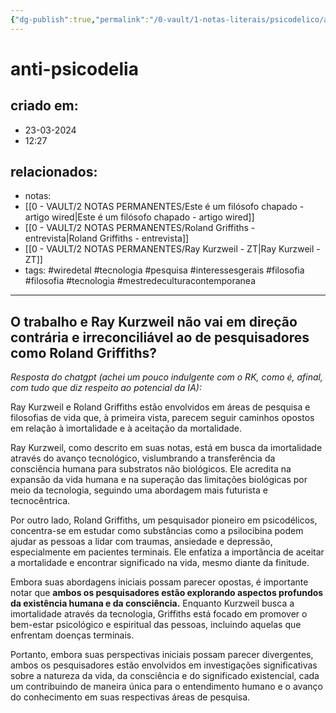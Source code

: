 ```yaml
---
{"dg-publish":true,"permalink":"/0-vault/1-notas-literais/psicodelico/anti-psicodelia/","tags":["wiredetal","tecnologia","pesquisa","interessesgerais","filosofia","mestredeculturacontemporanea"],"dgHomeLink":true,"dgShowLocalGraph":true,"dgShowFileTree":true,"dgEnableSearch":true}
---
```


# anti-psicodelia

## criado em: 
- 23-03-2024
- 12:27
## relacionados:
- notas: 
- [[0 - VAULT/2 NOTAS PERMANENTES/Este é um filósofo chapado - artigo wired\|Este é um filósofo chapado - artigo wired]]
- [[0 - VAULT/2 NOTAS PERMANENTES/Roland Griffiths - entrevista\|Roland Griffiths - entrevista]]
- [[0 - VAULT/2 NOTAS PERMANENTES/Ray Kurzweil - ZT\|Ray Kurzweil - ZT]]
- tags: #wiredetal #tecnologia #pesquisa #interessesgerais #filosofia #filosofia #tecnologia #mestredeculturacontemporanea
---

## O trabalho e Ray Kurzweil não vai em direção contrária e irreconciliável ao de pesquisadores como Roland Griffiths?

*Resposta do chatgpt (achei um pouco indulgente com o RK, como é, afinal, com tudo que diz respeito ao potencial da IA):*

Ray Kurzweil e Roland Griffiths estão envolvidos em áreas de pesquisa e filosofias de vida que, à primeira vista, parecem seguir caminhos opostos em relação à imortalidade e à aceitação da mortalidade.

Ray Kurzweil, como descrito em suas notas, está em busca da imortalidade através do avanço tecnológico, vislumbrando a transferência da consciência humana para substratos não biológicos. Ele acredita na expansão da vida humana e na superação das limitações biológicas por meio da tecnologia, seguindo uma abordagem mais futurista e tecnocêntrica.

Por outro lado, Roland Griffiths, um pesquisador pioneiro em psicodélicos, concentra-se em estudar como substâncias como a psilocibina podem ajudar as pessoas a lidar com traumas, ansiedade e depressão, especialmente em pacientes terminais. Ele enfatiza a importância de aceitar a mortalidade e encontrar significado na vida, mesmo diante da finitude.

Embora suas abordagens iniciais possam parecer opostas, é importante notar que **ambos os pesquisadores estão explorando aspectos profundos da existência humana e da consciência.** Enquanto Kurzweil busca a imortalidade através da tecnologia, Griffiths está focado em promover o bem-estar psicológico e espiritual das pessoas, incluindo aquelas que enfrentam doenças terminais.

Portanto, embora suas perspectivas iniciais possam parecer divergentes, ambos os pesquisadores estão envolvidos em investigações significativas sobre a natureza da vida, da consciência e do significado existencial, cada um contribuindo de maneira única para o entendimento humano e o avanço do conhecimento em suas respectivas áreas de pesquisa.
